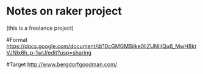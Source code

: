 Notes on raker project
======================

(this is a freelance project)


#Format
https://docs.google.com/document/d/10cGMGMSijke0lIZUNIiIQu6_MwH8ktVJNlx6h_p-1wU/edit?usp=sharing


#Target
http://www.bergdorfgoodman.com/